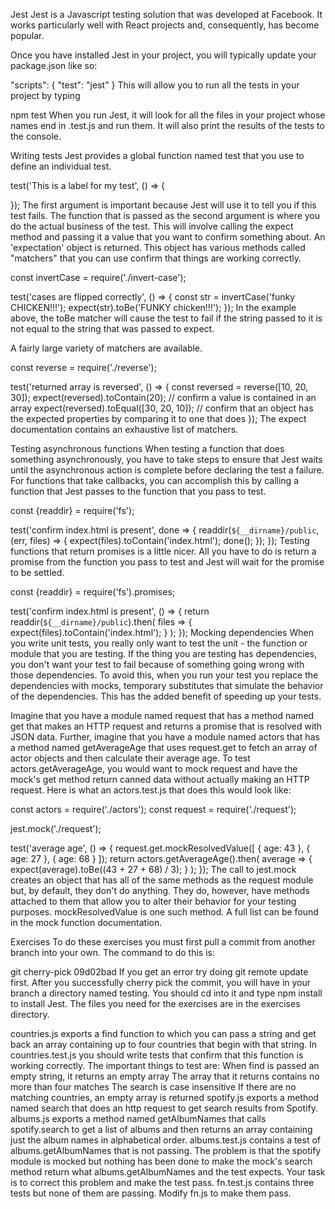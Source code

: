 Jest
Jest is a Javascript testing solution that was developed at Facebook. It works particularly well with React projects and, consequently, has become popular.

Once you have installed Jest in your project, you will typically update your package.json like so:

"scripts": {
    "test": "jest"
}
This will allow you to run all the tests in your project by typing

npm test
When you run Jest, it will look for all the files in your project whose names end in .test.js and run them. It will also print the results of the tests to the console.

Writing tests
Jest provides a global function named test that you use to define an individual test.

test('This is a label for my test', () => {

});
The first argument is important because Jest will use it to tell you if this test fails. The function that is passed as the second argument is where you do the actual business of the test. This will involve calling the expect method and passing it a value that you want to confirm something about. An 'expectation' object is returned. This object has various methods called "matchers" that you can use confirm that things are working correctly.

const invertCase = require('./invert-case');

test('cases are flipped correctly', () => {
    const str = invertCase('funky CHICKEN!!!');
    expect(str).toBe('FUNKY chicken!!!');
});
In the example above, the toBe matcher will cause the test to fail if the string passed to it is not equal to the string that was passed to expect.

A fairly large variety of matchers are available.

const reverse = require('./reverse');

test('returned array is reversed', () => {
    const reversed = reverse([10, 20, 30]);
    expect(reversed).toContain(20); // confirm a value is contained in an array
    expect(reversed).toEqual([30, 20, 10]); // confirm that an object has the expected properties by comparing it to one that does
});
The expect documentation contains an exhaustive list of matchers.

Testing asynchronous functions
When testing a function that does something asynchronously, you have to take steps to ensure that Jest waits until the asynchronous action is complete before declaring the test a failure. For functions that take callbacks, you can accomplish this by calling a function that Jest passes to the function that you pass to test.

const {readdir} = require('fs');

test('confirm index.html is present', done => {
    readdir(`${__dirname}/public`, (err, files) => {
        expect(files).toContain('index.html');
        done();
    });
});
Testing functions that return promises is a little nicer. All you have to do is return a promise from the function you pass to test and Jest will wait for the promise to be settled.

const {readdir} = require('fs').promises;

test('confirm index.html is present', () => {
    return readdir(`${__dirname}/public`).then(
        files => {
            expect(files).toContain('index.html');
        }
    );
});
Mocking dependencies
When you write unit tests, you really only want to test the unit - the function or module that you are testing. If the thing you are testing has dependencies, you don't want your test to fail because of something going wrong with those dependencies. To avoid this, when you run your test you replace the dependencies with mocks, temporary substitutes that simulate the behavior of the dependencies. This has the added benefit of speeding up your tests.

Imagine that you have a module named request that has a method named get that makes an HTTP request and returns a promise that is resolved with JSON data. Further, imagine that you have a module named actors that has a method named getAverageAge that uses request.get to fetch an array of actor objects and then calculate their average age. To test actors.getAverageAge, you would want to mock request and have the mock's get method return canned data without actually making an HTTP request. Here is what an actors.test.js that does this would look like:

const actors = require('./actors');
const request = require('./request');

jest.mock('./request');

test('average age', () => {
    request.get.mockResolvedValue([
        {
            age: 43
        },
        {
            age: 27
        },
        {
            age: 68
        }
    ]);
    return actors.getAverageAge().then(
        average => {
            expect(average).toBe((43 + 27 + 68) / 3);
        }
    );
});
The call to jest.mock creates an object that has all of the same methods as the request module but, by default, they don't do anything. They do, however, have methods attached to them that allow you to alter their behavior for your testing purposes. mockResolvedValue is one such method. A full list can be found in the mock function documentation.

Exercises
To do these exercises you must first pull a commit from another branch into your own. The command to do this is:

git cherry-pick 09d02bad
If you get an error try doing git remote update first. After you successfully cherry pick the commit, you will have in your branch a directory named testing. You should cd into it and type npm install to install Jest. The files you need for the exercises are in the exercises directory.

countries.js exports a find function to which you can pass a string and get back an array containing up to four countries that begin with that string. In countries.test.js you should write tests that confirm that this function is working correctly. The important things to test are:
When find is passed an empty string, it returns an empty array
The array that it returns contains no more than four matches
The search is case insensitive
If there are no matching countries, an empty array is returned
spotify.js exports a method named search that does an http request to get search results from Spotify. albums.js exports a method named getAlbumNames that calls spotify.search to get a list of albums and then returns an array containing just the album names in alphabetical order. albums.test.js contains a test of albums.getAlbumNames that is not passing. The problem is that the spotify module is mocked but nothing has been done to make the mock's search method return what albums.getAlbumNames and the test expects. Your task is to correct this problem and make the test pass.
fn.test.js contains three tests but none of them are passing. Modify fn.js to make them pass.
